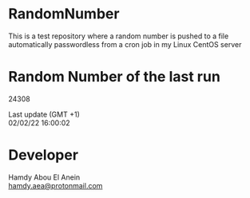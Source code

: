 # RandomNumber    
This is a test repository where a random number is pushed to a file automatically passwordless from a cron job in my Linux CentOS server    
# Random Number of the last run   
24308
      
Last update (GMT +1)    
02/02/22 16:00:02
# Developer    
Hamdy Abou El Anein   
hamdy.aea@protonmail.com
